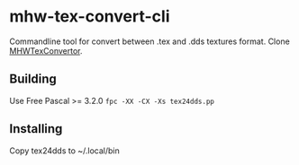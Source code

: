 # mhw-tex-convert-cli
Commandline tool for convert between .tex and .dds textures format.
Clone <a href="https://github.com/JodoZT/MHWTexConvertor" rel="nofollow">MHWTexConvertor</a>.
<h2>Building</h2>
Use Free Pascal >= 3.2.0
<code>fpc -XX -CX -Xs tex24dds.pp</code>
<h2>Installing</h2>
Copy tex24dds to ~/.local/bin
